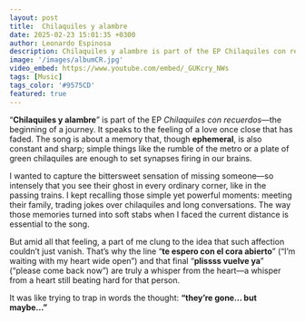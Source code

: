 ```yaml
---
layout: post
title:  Chilaquiles y alambre
date: 2025-02-23 15:01:35 +0300
author: Leonardo Espinosa
description: Chilaquiles y alambre is part of the EP Chilaquiles con recuerdos — the beginning of a journey. It speaks to the feeling of a love once close that has faded.
image: '/images/albumCR.jpg'
video_embed: https://www.youtube.com/embed/_GUKcry_NWs
tags: [Music]
tags_color: '#9575CD'
featured: true
---
```


“**Chilaquiles y alambre**” is part of the EP *Chilaquiles con recuerdos*—the beginning of a journey. It speaks to the feeling of a love once close that has faded. The song is about a memory that, though **ephemeral**, is also constant and sharp; simple things like the rumble of the metro or a plate of green chilaquiles are enough to set synapses firing in our brains.

I wanted to capture the bittersweet sensation of missing someone—so intensely that you see their ghost in every ordinary corner, like in the passing trains. I kept recalling those simple yet powerful moments: meeting their family, trading jokes over chilaquiles and long conversations. The way those memories turned into soft stabs when I faced the current distance is essential to the song.

But amid all that feeling, a part of me clung to the idea that such affection couldn’t just vanish. That’s why the line “**te espero con el cora abierto**” (“I’m waiting with my heart wide open”) and that final “**plissss vuelve ya**” (“please come back now”) are truly a whisper from the heart—a whisper from a heart still beating hard for that person.

It was like trying to trap in words the thought: **“they’re gone… but maybe…”**
